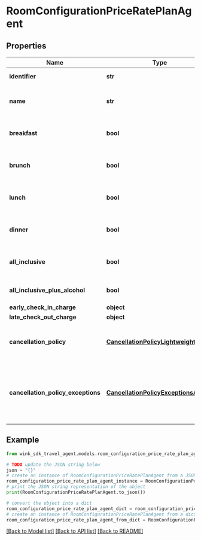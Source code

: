 # RoomConfigurationPriceRatePlanAgent


## Properties

Name | Type | Description | Notes
------------ | ------------- | ------------- | -------------
**identifier** | **str** | Rate plan identifier | 
**name** | **str** | Provides the name of the rate plan. | 
**breakfast** | **bool** | When true, indicates breakfast is included. | [default to False]
**brunch** | **bool** | When true, indicates brunch is included. | [default to False]
**lunch** | **bool** | When true, indicates lunch is included. | [default to False]
**dinner** | **bool** | When true, indicates dinner is included. | [default to False]
**all_inclusive** | **bool** | Everything included except alcohol | [default to False]
**all_inclusive_plus_alcohol** | **bool** | Everything included with alcohol | [default to False]
**early_check_in_charge** | **object** |  | [optional] 
**late_check_out_charge** | **object** |  | [optional] 
**cancellation_policy** | [**CancellationPolicyLightweightAgent**](CancellationPolicyLightweightAgent.md) | The cancellation policy for this rate plan. | [optional] 
**cancellation_policy_exceptions** | [**CancellationPolicyExceptionsAgent**](CancellationPolicyExceptionsAgent.md) | Allows a property to dynamically use another cancellation policy for a specific date range | [optional] 

## Example

```python
from wink_sdk_travel_agent.models.room_configuration_price_rate_plan_agent import RoomConfigurationPriceRatePlanAgent

# TODO update the JSON string below
json = "{}"
# create an instance of RoomConfigurationPriceRatePlanAgent from a JSON string
room_configuration_price_rate_plan_agent_instance = RoomConfigurationPriceRatePlanAgent.from_json(json)
# print the JSON string representation of the object
print(RoomConfigurationPriceRatePlanAgent.to_json())

# convert the object into a dict
room_configuration_price_rate_plan_agent_dict = room_configuration_price_rate_plan_agent_instance.to_dict()
# create an instance of RoomConfigurationPriceRatePlanAgent from a dict
room_configuration_price_rate_plan_agent_from_dict = RoomConfigurationPriceRatePlanAgent.from_dict(room_configuration_price_rate_plan_agent_dict)
```
[[Back to Model list]](../README.md#documentation-for-models) [[Back to API list]](../README.md#documentation-for-api-endpoints) [[Back to README]](../README.md)


